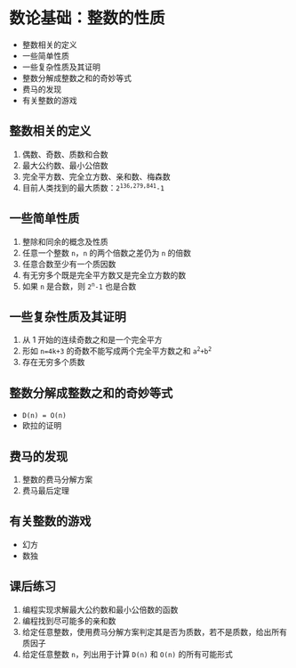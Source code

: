 # 数论基础：整数的性质

- 整数相关的定义
- 一些简单性质
- 一些复杂性质及其证明
- 整数分解成整数之和的奇妙等式
- 费马的发现
- 有关整数的游戏

		
## 整数相关的定义

1. 偶数、奇数、质数和合数
1. 最大公约数、最小公倍数
1. 完全平方数、完全立方数、亲和数、梅森数
1. 目前人类找到的最大质数：<code>2<sup>136,279,841</sup>-1</code>

		
## 一些简单性质

1. 整除和同余的概念及性质
1. 任意一个整数 `n`，`n` 的两个倍数之差仍为 `n` 的倍数
1. 任意合数至少有一个质因数
1. 有无穷多个既是完全平方数又是完全立方数的数
1. 如果 `n` 是合数，则 <code>2<sup>n</sup>-1</code> 也是合数

		
## 一些复杂性质及其证明

1. 从 1 开始的连续奇数之和是一个完全平方
1. 形如 `n=4k+3` 的奇数不能写成两个完全平方数之和 <code>a<sup>2</sup>+b<sup>2</sup></code>
1. 存在无穷多个质数

		
## 整数分解成整数之和的奇妙等式

- `D(n) = O(n)`
- 欧拉的证明

		
## 费马的发现

1. 整数的费马分解方案
1. 费马最后定理

		
## 有关整数的游戏

- 幻方
- 数独

		
## 课后练习

1. 编程实现求解最大公约数和最小公倍数的函数
1. 编程找到尽可能多的亲和数
1. 给定任意整数，使用费马分解方案判定其是否为质数，若不是质数，给出所有质因子
1. 给定任意整数 `n`，列出用于计算 `D(n)` 和 `O(n)` 的所有可能形式

